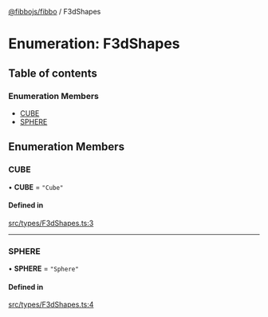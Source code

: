 [@fibbojs/fibbo](/api/index)  / F3dShapes

# Enumeration: F3dShapes

## Table of contents

### Enumeration Members

- [CUBE](F3dShapes.md#cube)
- [SPHERE](F3dShapes.md#sphere)

## Enumeration Members

### CUBE

• **CUBE** = ``"Cube"``

#### Defined in

[src/types/F3dShapes.ts:3](https://github.com/fibbojs/fibbo/blob/4d4543b0732388b4480d2785a954ccaf7d85811f/src/types/F3dShapes.ts#L3)

___

### SPHERE

• **SPHERE** = ``"Sphere"``

#### Defined in

[src/types/F3dShapes.ts:4](https://github.com/fibbojs/fibbo/blob/4d4543b0732388b4480d2785a954ccaf7d85811f/src/types/F3dShapes.ts#L4)
